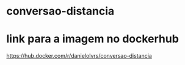 # conversao-distancia

# link para a imagem no dockerhub
https://hub.docker.com/r/danielolvrs/conversao-distancia